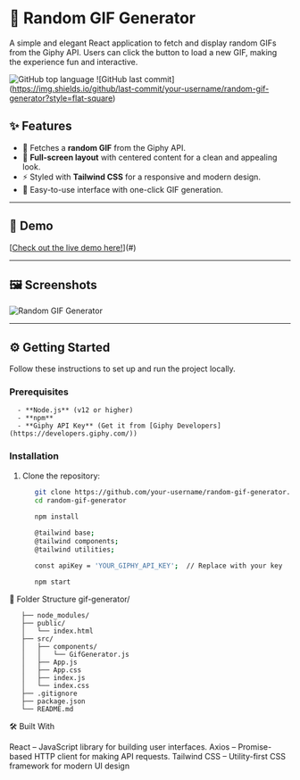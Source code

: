 # 🎨 Random GIF Generator

 A simple and elegant React application to fetch and display random GIFs from the Giphy API. Users can click the button to load a new GIF, making the experience fun and interactive.
      
 ![GitHub top language](https://img.shields.io/github/languages/top/your-username/random-gif-generator?style=flat-square) ![GitHub last commit]  
 (https://img.shields.io/github/last-commit/your-username/random-gif-generator?style=flat-square)

## ✨ Features

 - 🎥 Fetches a **random GIF** from the Giphy API.
 - 🎨 **Full-screen layout** with centered content for a clean and appealing look.
 - ⚡ Styled with **Tailwind CSS** for a responsive and modern design.
 - 🔄 Easy-to-use interface with one-click GIF generation.

---

## 🚀 Demo

[[Check out the live demo here!](https://giffygif.netlify.app)](#)

---

## 🖼️ Screenshots
![Random GIF Generator](https://github.com/user-attachments/assets/71360590-b5c6-4a73-8f56-e1aa3d202ff8)


---

## ⚙️ Getting Started

Follow these instructions to set up and run the project locally.

### Prerequisites

      - **Node.js** (v12 or higher)
      - **npm**
      - **Giphy API Key** (Get it from [Giphy Developers](https://developers.giphy.com/))

### Installation

1. Clone the repository:
   ```bash
      git clone https://github.com/your-username/random-gif-generator.git
      cd random-gif-generator
   
      npm install
      
      @tailwind base;
      @tailwind components;
      @tailwind utilities;
   
      const apiKey = 'YOUR_GIPHY_API_KEY';  // Replace with your key
   
      npm start

📁 Folder Structure 
     gif-generator/
     
       ├── node_modules/
       ├── public/
       │   └── index.html
       ├── src/
       │   ├── components/
       │   │   └── GifGenerator.js
       │   ├── App.js
       │   ├── App.css
       │   ├── index.js
       │   └── index.css
       ├── .gitignore
       ├── package.json
       └── README.md

🛠️ Built With

 React – JavaScript library for building user interfaces.
 Axios – Promise-based HTTP client for making API requests.
 Tailwind CSS – Utility-first CSS framework for modern UI design



